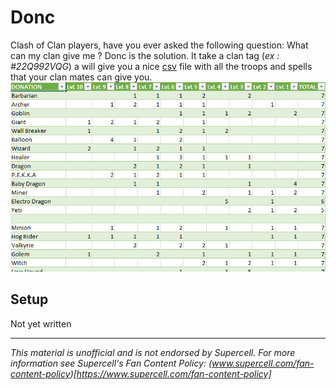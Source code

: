 # Donc
 
Clash of Clan players, have you ever asked the following question: What can my clan give me ?
Donc is the solution. It take a clan tag (*ex : #22Q992VQG*) a will give you a nice [csv](https://en.wikipedia.org/wiki/Comma-separated_values) file with all the troops and spells that your clan mates can give you.
![table](https://raw.githubusercontent.com/tatounee/Donc/main/screenshot/table.png)

## Setup
Not yet written


---

*This material is unofficial and is not endorsed by Supercell. For more information see Supercell's Fan Content Policy: (www.supercell.com/fan-content-policy)[https://www.supercell.com/fan-content-policy]*